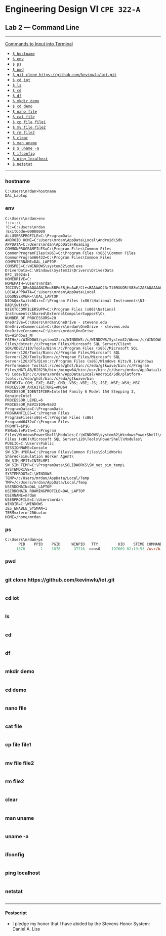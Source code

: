 # Engineering Design VI `CPE 322-A`
## Lab 2 — Command Line
---

<ins>Commands to Input into Terminal</ins> 
- [`$ hostname`](#hostname)
- [`$ env`](#env)
- [`$ ps`](#ps)
- [`$ pwd`](#pwd)
- [`$ git clone https://github.com/kevinwlu/iot.git`](#git-clone)
- [`$ cd iot`](#cd-iot)
- [`$ ls`](#ls)
- [`$ cd`](#cd)
- [`$ df`](#df)
- [`$ mkdir demo`](#mkdir-demo)
- [`$ cd demo`](#cd-demo)
- [`$ nano file`](#nano-file)
- [`$ cat file`](#cat-file)
- [`$ cp file file1`](#cp-file-file1)
- [`$ mv file file2`](#mv-file-file2)
- [`$ rm file2`](#rm-file2)
- [`$ clear`](#clear)
- [`$ man uname`](#man-uname)
- [`$ $ uname -a`](#uname--a)
- [`$ ifconfig`](#ifconfig)
- [`$ ping localhost`](#ping-localhost)
- [`$ netstat`](#netstat)
---
### hostname
```hostname
C:\Users\mrdan>hostname
DAL_Laptop
```
### env
```env
C:\Users\mrdan>env
!::=::\
!C:=C:\Users\mrdan
!ExitCode=00000000
ALLUSERSPROFILE=C:\ProgramData
ANDROID_HOME=C:\Users\mrdan\AppData\Local\Android\Sdk
APPDATA=C:\Users\mrdan\AppData\Roaming
COMMONPROGRAMFILES=C:\Program Files\Common Files
CommonProgramFiles(x86)=C:\Program Files (x86)\Common Files
CommonProgramW6432=C:\Program Files\Common Files
COMPUTERNAME=DAL_LAPTOP
COMSPEC=C:\WINDOWS\system32\cmd.exe
DriverData=C:\Windows\System32\Drivers\DriverData
EFC_15924=1
HOMEDRIVE=C:
HOMEPATH=\Users\mrdan
IGCCSVC_DB=AQAAANCMnd8BFdERjHoAwE/Cl+sBAAAAO23rTt09XUORfV8Sw1ZASAQAAAACAAAAAAAQZgAAAAEAACAAAABWr+elVTEOIWinn+1STbq6/rDrxL93kPXyoXlE793AHgAAAAAOgAAAAAIAACAAAACLtMBBtIG4zVopiTY9AxFd8wzHL6RHlRO6roxC28AzfmAAAABgDLmsScQihaHPvI1SePUxbtQJP1qmEeZS/8hWjEb35NJa7VEr36zHw1tonrAVlGbVKJ/ZoK9x+8UxtfN7uYiKCPQHka8u2u+0AHAiCmEWZAlhdzB+G34e0nm+3iVLW1BAAAAA844+R1TjoPLxG7JjziGZQIQkARVkrSnDZcE0u1h4qeHtV4ySxT37G55uQkMY1tRpVk2Fw2ZKp1PGF+EQpiZanA==
LOCALAPPDATA=C:\Users\mrdan\AppData\Local
LOGONSERVER=\\DAL_LAPTOP
NIDAQmxSwitchDir=C:\Program Files (x86)\National Instruments\NI-DAQ\Switch\
NIEXTCCOMPILERSUPP=C:\Program Files (x86)\National Instruments\Shared\ExternalCompilerSupport\C\
NUMBER_OF_PROCESSORS=20
OneDrive=C:\Users\mrdan\OneDrive - stevens.edu
OneDriveCommercial=C:\Users\mrdan\OneDrive - stevens.edu
OneDriveConsumer=C:\Users\mrdan\OneDrive
OS=Windows_NT
PATH=/c/WINDOWS/system32:/c/WINDOWS:/c/WINDOWS/System32/Wbem:/c/WINDOWS/System32/WindowsPowerShell/v1.0:/c/WINDOWS/System32/OpenSSH:/c/Program Files/dotnet:/c/Program Files/Microsoft SQL Server/Client SDK/ODBC/110/Tools/Binn:/c/Program Files (x86)/Microsoft SQL Server/120/Tools/Binn:/c/Program Files/Microsoft SQL Server/120/Tools/Binn:/c/Program Files/Microsoft SQL Server/120/DTS/Binn:/c/Program Files (x86)/Windows Kits/8.1/Windows Performance Toolkit:/c/eda/ghdl/bin:/c/eda/gtkwave/bin:/c/Program Files/MATLAB/R2023b/bin:/mingw64/bin:/usr/bin:/c/Users/mrdan/AppData/Local/Microsoft/WindowsApps:/c/Users/mrdan/AppData/Local/Programs/Microsoft VS Code/bin:/c/Users/mrdan/AppData/Local/Android/Sdk/platform-tools:/c/eda/ghdl/bin:/c/eda/gtkwave/bin
PATHEXT=.COM;.EXE;.BAT;.CMD;.VBS;.VBE;.JS;.JSE;.WSF;.WSH;.MSC
PROCESSOR_ARCHITECTURE=AMD64
PROCESSOR_IDENTIFIER=Intel64 Family 6 Model 154 Stepping 3, GenuineIntel
PROCESSOR_LEVEL=6
PROCESSOR_REVISION=9a03
ProgramData=C:\ProgramData
PROGRAMFILES=C:\Program Files
ProgramFiles(x86)=C:\Program Files (x86)
ProgramW6432=C:\Program Files
PROMPT=$P$G
PSModulePath=C:\Program Files\WindowsPowerShell\Modules;C:\WINDOWS\system32\WindowsPowerShell\v1.0\Modules;C:\Program Files (x86)\Microsoft SQL Server\120\Tools\PowerShell\Modules\
PUBLIC=C:\Users\Public
SESSIONNAME=Console
SW_SIM_HYDRA=C:\Program Files\Common Files\SolidWorks Shared\Simulation Worker Agent\
SW_SIM_MPIT=INTELMPI
SW_SIM_TEMP=C:\ProgramData\SOLIDWORKS\SW_net_sim_temp\
SYSTEMDRIVE=C:
SYSTEMROOT=C:\WINDOWS
TEMP=/c/Users/mrdan/AppData/Local/Temp
TMP=/c/Users/mrdan/AppData/Local/Temp
USERDOMAIN=DAL_LAPTOP
USERDOMAIN_ROAMINGPROFILE=DAL_LAPTOP
USERNAME=mrdan
USERPROFILE=C:\Users\mrdan
WINDIR=C:\WINDOWS
ZES_ENABLE_SYSMAN=1
TERM=xterm-256color
HOME=/home/mrdan
```
### ps
```ps
C:\Users\mrdan>ps
      PID    PPID    PGID     WINPID   TTY         UID    STIME COMMAND
     1878       1    1878      37716  cons0     197609 02:19:53 /usr/bin/ps
```
### pwd
```pwd

```
<h3 id="git-clone">git clone https://github.com/kevinwlu/iot.git</h3>

```git clone

```
### cd iot
```cd iot

```
### ls
```ls

```
### cd
```cd

```
### df
```df

```
### mkdir demo
```mkdir demo

```
### cd demo
```cd demo

```
### nano file
```nano file

```
### cat file
```cat file

```
### cp file file1
```cp file file1

```
### mv file file2
```mv file file2

```
### rm file2
```rm file2

```
### clear
```clear

```
### man uname
```man uname

```
### uname -a
```uname -a

```
### ifconfig
```ifconfig

```
### ping localhost
```ping localhost

```
### netstat
```netstat

```
---
#### Postscript
- I pledge my honor that I have abided by the Stevens Honor System: Daniel A. Liss
